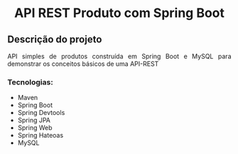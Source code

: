 <h1 align="center">API REST Produto com Spring Boot </h1>

## Descrição do projeto
<p align="justify">API simples de produtos construída em Spring Boot e MySQL para demonstrar os conceitos básicos de uma API-REST</p>

### Tecnologias:
 - Maven 
 - Spring Boot
 - Spring Devtools
 - Spring JPA
 - Spring Web
 - Spring Hateoas
 - MySQL
 
 
 
